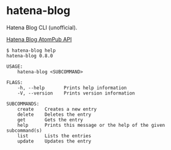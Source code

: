 # hatena-blog

Hatena Blog CLI (unofficial).

[Hatena Blog AtomPub API](http://developer.hatena.ne.jp/ja/documents/blog/apis/atom)

```console
$ hatena-blog help
hatena-blog 0.8.0

USAGE:
    hatena-blog <SUBCOMMAND>

FLAGS:
    -h, --help       Prints help information
    -V, --version    Prints version information

SUBCOMMANDS:
    create    Creates a new entry
    delete    Deletes the entry
    get       Gets the entry
    help      Prints this message or the help of the given subcommand(s)
    list      Lists the entries
    update    Updates the entry
```
